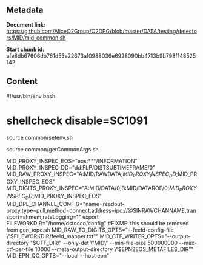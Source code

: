 ## Metadata

**Document link:** https://github.com/AliceO2Group/O2DPG/blob/master/DATA/testing/detectors/MID/mid_common.sh

**Start chunk id:** afe8db67606db761d53a22673a10988036e6928090bb4713b9b798f148525142

## Content

#!/usr/bin/env bash

# shellcheck disable=SC1091
source common/setenv.sh

source common/getCommonArgs.sh

MID_PROXY_INSPEC_EOS="eos:***/INFORMATION"
MID_PROXY_INSPEC_DD="dd:FLP/DISTSUBTIMEFRAME/0"
MID_RAW_PROXY_INSPEC="A:MID/RAWDATA;$MID_PROXY_INSPEC_DD;$MID_PROXY_INSPEC_EOS"
MID_DIGITS_PROXY_INSPEC="A:MID/DATA/0;B:MID/DATAROF/0;$MID_PROXY_INSPEC_DD;$MID_PROXY_INSPEC_EOS"
MID_DPL_CHANNEL_CONFIG="name=readout-proxy,type=pull,method=connect,address=ipc://@$INRAWCHANNAME,transport=shmem,rateLogging=1"
export FILEWORKDIR="/home/dstocco/config" #FIXME: this should be removed from gen_topo.sh
MID_RAW_TO_DIGITS_OPTS="--feeId-config-file \"$FILEWORKDIR/feeId_mapper.txt\""
MID_CTF_WRITER_OPTS="--output-directory \"$CTF_DIR\" --only-det \"MID\" --min-file-size 500000000 --max-ctf-per-file 10000 --meta-output-directory \"$EPN2EOS_METAFILES_DIR\""
MID_EPN_QC_OPTS="--local --host epn"